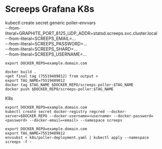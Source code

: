 # Screeps Grafana K8s

kubectl create secret generic poller-envvars \
  --from-literal=GRAPHITE_PORT_8125_UDP_ADDR=statsd.screeps.svc.cluster.local \
  --from-literal=SCREEPS_EMAIL=... \
  --from-literal=SCREEPS_PASSWORD=... \
  --from-literal=SCREEPS_SHARD=... \
  --from-literal=SCREEPS_USERNAME=...

```
export DOCKER_REPO=example.domain.com

docker build .
<get final tag (75519489812) from output >
export TAG_NAME=75519489812
docker tag $TAG_NAME $DOCKER_REPO/screeps-poller:$TAG_NAME
docker push $DOCKER_REPO/screeps-poller:$TAG_NAME
```

K8s

```
export DOCKER_REPO=example.domain.com
kubectl create secret docker-registry regcred --docker-server=$DOCKER_REPO --docker-username=<username> --docker-password=<password> --docker-email=<email> --namespace screeps
```

```
export DOCKER_REPO=example.domain.com
export TAG_NAME=75519489812
envsubst < k8s/poller-deployment.yaml | kubectl apply --namespace screeps -f - 
```
